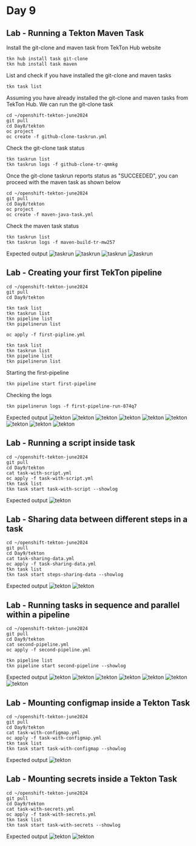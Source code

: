 # Day 9

## Lab - Running a Tekton Maven Task
Install the git-clone and maven task from TekTon Hub website
```
tkn hub install task git-clone
tkn hub install task maven
```

List and check if you have installed the git-clone and maven tasks
```
tkn task list
```

Assuming you have already installed the git-clone and maven tasks from TekTon Hub. We can run the git-clone task
```
cd ~/openshift-tekton-june2024
git pull
cd Day8/tekton
oc project
oc create -f github-clone-taskrun.yml
```

Check the git-clone task status
```
tkn taskrun list
tkn taskrun logs -f github-clone-tr-qmmkg
```

Once the git-clone taskrun reports status as "SUCCEEDED", you can proceed with the maven task as shown below
```
cd ~/openshift-tekton-june2024
git pull
cd Day8/tekton
oc project
oc create -f maven-java-task.yml
```

Check the maven task status
```
tkn taskrun list
tkn taskrun logs -f maven-build-tr-mw257
```

Expected output
![taskrun](tekton15.png)
![taskrun](../Day8/tekton12.png)
![taskrun](tekton13.png)
![taskrun](tekton14.png)

## Lab - Creating your first TekTon pipeline
```
cd ~/openshift-tekton-june2024
git pull
cd Day9/tekton

tkn task list
tkn taskrun list
tkn pipeline list
tkn pipelinerun list

oc apply -f first-pipline.yml

tkn task list
tkn taskrun list
tkn pipeline list
tkn pipelinerun list
```

Starting the first-pipeline
```
tkn pipeline start first-pipeline
```

Checking the logs
```
tkn pipelinerun logs -f first-pipeline-run-874q7
```

Expected output
![tekton](tekton16.png)
![tekton](tekton17.png)
![tekton](tekton18.png)
![tekton](tekton19.png)
![tekton](tekton20.png)
![tekton](tekton21.png)
![tekton](tekton22.png)
![tekton](tekton23.png)
![tekton](tekton24.png)


## Lab - Running a script inside task
```
cd ~/openshift-tekton-june2024
git pull
cd Day9/tekton
cat task-with-script.yml
oc apply -f task-with-script.yml
tkn task list
tkn task start task-with-script --showlog
```

Expected output
![tekton](tekton25.png)

## Lab - Sharing data between different steps in a task
```
cd ~/openshift-tekton-june2024
git pull
cd Day9/tekton
cat task-sharing-data.yml
oc apply -f task-sharing-data.yml
tkn task list
tkn task start steps-sharing-data --showlog
```

Expected output
![tekton](tekton26.png)
![tekton](tekton27.png)


## Lab - Running tasks in sequence and parallel within a pipeline
```
cd ~/openshift-tekton-june2024
git pull
cd Day9/tekton
cat second-pipeline.yml
oc apply -f second-pipeline.yml

tkn pipeline list
tkn pipeline start second-pipeline --showlog
```

Expected output
![tekton](tekton28.png)
![tekton](tekton29.png)
![tekton](tekton30.png)
![tekton](tekton31.png)
![tekton](tekton32.png)
![tekton](tekton33.png)
![tekton](tekton34.png)

## Lab - Mounting configmap inside a Tekton Task
```
cd ~/openshift-tekton-june2024
git pull
cd Day9/tekton
cat task-with-configmap.yml
oc apply -f task-with-configmap.yml
tkn task list
tkn task start task-with-configmap --showlog
```
Expected output
![tekton](tekton35.png)

## Lab - Mounting secrets inside a Tekton Task
```
cd ~/openshift-tekton-june2024
git pull
cd Day9/tekton
cat task-with-secrets.yml
oc apply -f task-with-secrets.yml
tkn task list
tkn task start task-with-secrets --showlog
```
Expected output
![tekton](tekton36.png)
![tekton](tekton37.png)
